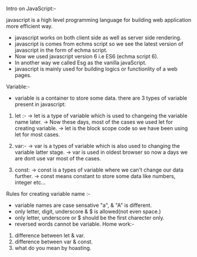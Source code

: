 Intro on JavaScript:-

javascript is a high level programming language for building web application more efficient way.
- javascript works on both client side as well as server side rendering.
- javascript is comes from echms script so we see the latest version of javascript in the form of echma script.
- Now we used javascript version 6 i.e ES6 (echma script 6).
- In another way we called Esg as the vanilla javaScript.
- javascript is mainly used for building logics or functionlity of a web pages.

Variable:-
- variable is a container to store some data.
there are 3 types of variable present in javascript:
1. let :-
-> let is a type of variable which is used to changeing the variable name later.
-> Now these days, most of the cases we used let for creating variable.
-> let is the block scope code so we have been using let for most cases.

2. var:-
-> var is a types of variable which is also used to changing the variable latter stage.
-> var is used in oldest browser so now a days we are dont use var most of the cases.

3. const:
-> const is a types of variable where we can't change our data further.
-> const means constant to store some data like numbers, integer etc...

Rules for creating variable name :-
- variable names are case sensative "a", & "A" is different.
- only letter, digit, underscore & $ is allowed(not even space.)
- only letter, underscore or $ should be the first charecter only.
- reversed words cannot be variable.
Home work:-
1. difference between let & var.
2. difference between var & const.
3. what do you mean by hoasting.